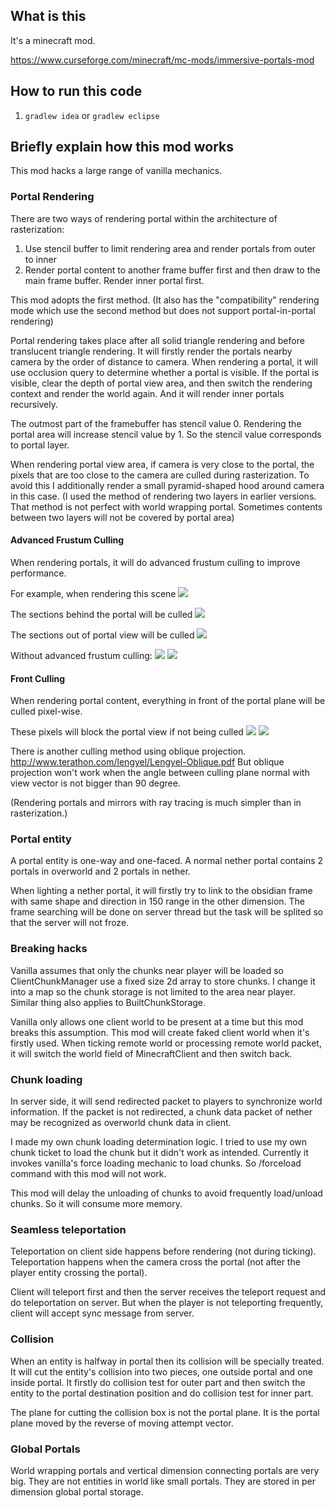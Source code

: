## What is this
It's a minecraft mod.

https://www.curseforge.com/minecraft/mc-mods/immersive-portals-mod

## How to run this code
1. ```gradlew idea``` or ```gradlew eclipse```

## Briefly explain how this mod works

This mod hacks a large range of vanilla mechanics.

### Portal Rendering

There are two ways of rendering portal within the architecture of rasterization:
1. Use stencil buffer to limit rendering area and render portals from outer to inner
2. Render portal content to another frame buffer first and then draw to the main frame buffer. Render inner portal first.

This mod adopts the first method.
(It also has the "compatibility" rendering mode which use the second method but does not support portal-in-portal rendering)

Portal rendering takes place after all solid triangle rendering and before translucent triangle rendering.
It will firstly render the portals nearby camera by the order of distance to camera.
When rendering a portal, it will use occlusion query to determine whether a portal is visible.
If the portal is visible, clear the depth of portal view area, 
and then switch the rendering context and render the world again.
And it will render inner portals recursively.

The outmost part of the framebuffer has stencil value 0.
Rendering the portal area will increase stencil value by 1.
So the stencil value corresponds to portal layer.

When rendering portal view area, if camera is very close to the portal,
the pixels that are too close to the camera are culled during rasterization.
To avoid this I additionally render a small pyramid-shaped hood around camera in this case.
(I used the method of rendering two layers in earlier versions.
That method is not perfect with world wrapping portal.
Sometimes contents between two layers will not be covered by portal area)

#### Advanced Frustum Culling
When rendering portals, it will do advanced frustum culling to improve performance.

For example, when rendering this scene
![](https://i.ibb.co/nrpxQZk/2020-03-06-22-00-40.png)

The sections behind the portal will be culled
![](https://i.ibb.co/N25Y3hB/2020-03-06-21-59-37.png)

The sections out of portal view will be culled
![](https://i.ibb.co/sFGMwCd/2020-03-06-21-59-43.png)

Without advanced frustum culling:
![](https://i.ibb.co/k6nvDbf/2020-03-06-22-00-05.png)
![](https://i.ibb.co/wY5sYXM/2020-03-06-21-59-56.png)


#### Front Culling

When rendering portal content, everything in front of the portal 
 plane will be culled pixel-wise.

These pixels will block the portal view if not being culled
![](https://i.ibb.co/4Yf48sq/2020-03-06-22-00-16.png)
![](https://i.ibb.co/nrpxQZk/2020-03-06-22-00-40.png)

There is another culling method using oblique projection.
http://www.terathon.com/lengyel/Lengyel-Oblique.pdf
But oblique projection won't work when the angle between culling plane normal with
 view vector is not bigger than 90 degree.

(Rendering portals and mirrors with ray tracing is much simpler than in rasterization.)

### Portal entity
A portal entity is one-way and one-faced.
A normal nether portal contains 2 portals in overworld and 2 portals in nether.

When lighting a nether portal, it will firstly try to link to the obsidian
 frame with same shape and direction in 150 range in the other dimension.
The frame searching will be done on server thread but the task will be splited so
 that the server will not froze.
 
### Breaking hacks
Vanilla assumes that only the chunks near player will be loaded so ClientChunkManager
use a fixed size 2d array to store chunks.
I change it into a map so the chunk storage is not limited to the area near player.
Similar thing also applies to BuiltChunkStorage.

Vanilla only allows one client world to be present at a time but this mod breaks this assumption.
This mod will create faked client world when it's firstly used.
When ticking remote world or processing remote world packet, it will switch the world field of
MinecraftClient and then switch back.

### Chunk loading

In server side, it will send redirected packet to players to synchronize world information.
If the packet is not redirected, a chunk data packet of nether may be recognized as overworld chunk data in client.

I made my own chunk loading determination logic.
I tried to use my own chunk ticket to load the chunk but it didn't work as intended.
Currently it invokes vanilla's force loading mechanic to load chunks.
So /forceload command with this mod will not work.

This mod will delay the unloading of chunks to avoid frequently load/unload chunks.
 So it will consume more memory.

### Seamless teleportation
Teleportation on client side happens before rendering (not during ticking).
Teleportation happens when the camera cross the portal (not after the player entity crossing the portal).

Client will teleport first and then the server receives the teleport request and do teleportation on server.
But when the player is not teleporting frequently, client will accept sync message from server.

### Collision
When an entity is halfway in portal then its collision will be specially treated.
It will cut the entity's collision into two pieces, one outside portal and one inside portal.
It firstly do collision test for outer part and then
 switch the entity to the portal destination position and do collision test for inner part.

The plane for cutting the collision box is not the portal plane.
It is the portal plane moved by the reverse of moving attempt vector.
 
### Global Portals
World wrapping portals and vertical dimension connecting portals are very big.
They are not entities in world like small portals.
They are stored in per dimension global portal storage.

